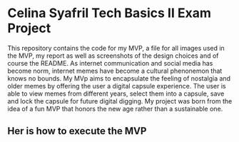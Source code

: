 # Celina Syafril Tech Basics II Exam Project

This repository contains the code for my MVP, a file for all images used in the MVP, my report as well as screenshots of the design choices and of course the README.
As internet communication and social media has become norm, internet memes have become a cultural phenonemon that knows no bounds. My MVp aims to encapsulate the feeling of nostalgia and older memes by offering the user a digital capsule experience. The user is able to view memes from different years, select them into a capsule, save and lock the capsule for future digital digging. My project was born from the idea of a fun MVP that honors the new age rather than a sustainable one.

## Her is how to execute the MVP
